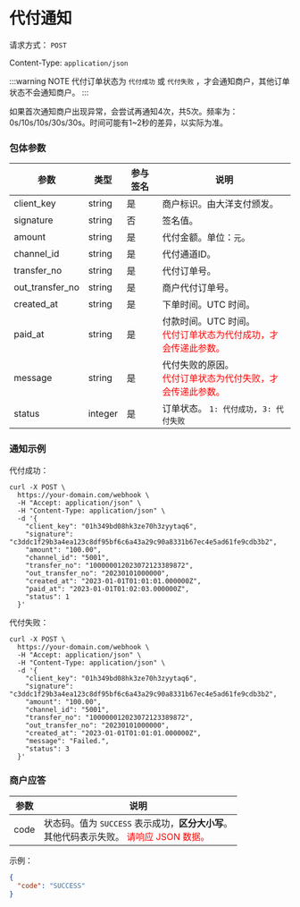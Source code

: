 # 代付通知

请求方式： `POST`

Content-Type: `application/json`

:::warning NOTE
代付订单状态为 `代付成功` 或 `代付失败` ，才会通知商户，其他订单状态不会通知商户。
:::

如果首次通知商户出现异常，会尝试再通知4次，共5次。频率为：0s/10s/10s/30s/30s。时间可能有1~2秒的差异，以实际为准。

### 包体参数 <Badge type="tip" text="Body" vertical="top" />

| 参数              | 类型      | 参与签名 | 说明                                                                   |
|-----------------|---------|------|----------------------------------------------------------------------|
| client_key      | string  | 是    | 商户标识。由大洋支付颁发。                                                        |
| signature       | string  | 否    | 签名值。                                                                 |
| amount          | string  | 是    | 代付金额。单位：`元`。                                                         |
| channel_id      | string  | 是    | 代付通道ID。                                                              |
| transfer_no     | string  | 是    | 代付订单号。                                                               |
| out_transfer_no | string  | 是    | 商户代付订单号。                                                             |
| created_at      | string  | 是    | 下单时间。UTC 时间。                                                         |
| paid_at         | string  | 是    | 付款时间。UTC 时间。<br><span style="color: red">代付订单状态为代付成功，才会传递此参数。</span> |
| message         | string  | 是    | 代付失败的原因。<br><span style="color: red">代付订单状态为代付失败，才会传递此参数。</span>     |
| status          | integer | 是    | 订单状态。 `1: 代付成功, 3: 代付失败`                                             |

### 通知示例

代付成功：

```shell{11,14}
curl -X POST \
  https://your-domain.com/webhook \
  -H "Accept: application/json" \
  -H "Content-Type: application/json" \
  -d '{
    "client_key": "01h349bd08hk3ze70h3zyytaq6",
    "signature": "c3ddc1f29b3a4ea123c8df95bf6c6a43a29c90a8331b67ec4e5ad61fe9cdb3b2",
    "amount": "100.00",
    "channel_id": "5001",
    "transfer_no": "100000012023072123389872",
    "out_transfer_no": "20230101000000",
    "created_at": "2023-01-01T01:01:01.000000Z",
    "paid_at": "2023-01-01T01:02:03.000000Z",
    "status": 1
  }'
```

代付失败：

```shell{11,13,14}
curl -X POST \
  https://your-domain.com/webhook \
  -H "Accept: application/json" \
  -H "Content-Type: application/json" \
  -d '{
    "client_key": "01h349bd08hk3ze70h3zyytaq6",
    "signature": "c3ddc1f29b3a4ea123c8df95bf6c6a43a29c90a8331b67ec4e5ad61fe9cdb3b2",
    "amount": "100.00",
    "channel_id": "5001",
    "transfer_no": "100000012023072123389872",
    "out_transfer_no": "20230101000000",
    "created_at": "2023-01-01T01:01:01.000000Z",
    "message": "Failed.",
    "status": 3
  }'
```

### 商户应答

| 参数   | 说明                                                                                         |
|------|--------------------------------------------------------------------------------------------|
| code | 状态码。值为 `SUCCESS` 表示成功，**区分大小写**。<br>其他代码表示失败。 <span style="color: red">请响应 JSON 数据。</span> |

示例：

```json
{
  "code": "SUCCESS"
}
```
